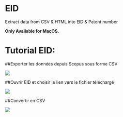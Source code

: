 # EID
Extract data from CSV &amp; HTML into EID &amp; Patent number

**Only Available for MacOS.**

# Tutorial EID: 

##Exporter les données depuis Scopus sous forme CSV 

![](http://i.imgur.com/xOhFwek.png)

##Ouvrir EID et choisir le lien vers le fichier téléchargé 

![](http://i.imgur.com/4O2bFEb.png)

##Convertir en CSV 

![](http://i.imgur.com/sLjkCFD.png)
